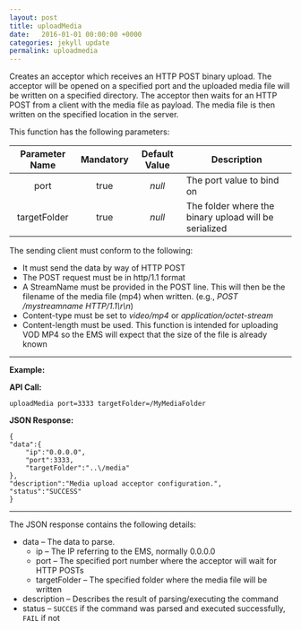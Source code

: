 ```yaml
---
layout: post
title: uploadMedia
date:   2016-01-01 00:00:00 +0000
categories: jekyll update
permalink: uploadmedia
---
```


Creates an acceptor which receives an HTTP POST binary upload. The acceptor will be opened on a specified port and the uploaded media file will be written on a specified directory. The acceptor then waits for an HTTP POST from a client with the media file as payload. The media file is then written on the specified location in the server.

This function has the following parameters:

| **Parameter Name** | **Mandatory** | **Default Value** | **Description**                          |
| :----------------: | :-----------: | :---------------: | ---------------------------------------- |
|        port        |     true      |      *null*       | The port value to bind on                |
|    targetFolder    |     true      |      *null*       | The folder where the binary upload will be serialized |

The sending client must conform to the following:

- It must send the data by way of HTTP POST
- The POST request must be in http/1.1 format
- A StreamName must be provided in the POST line. This will then be the filename of the media file (mp4) when written. (e.g., *POST /mystreamname HTTP/1.1\\r\\n*)
- Content-type must be set to *video/mp4* or *application/octet-stream*
- Content-length must be used. This function is intended for uploading VOD MP4 so the EMS will expect that the size of the file is already known

------

**Example:**

**API Call:**

``` 
uploadMedia port=3333 targetFolder=/MyMediaFolder
```

**JSON Response:**

``` 
{
"data":{
    "ip":"0.0.0.0",
    "port":3333,
    "targetFolder":"..\/media"
},
"description":"Media upload acceptor configuration.",
"status":"SUCCESS"
}
```

------

The JSON response contains the following details:

- data – The data to parse.
  - ip – The IP referring to the EMS, normally 0.0.0.0
  - port – The specified port number where the acceptor will wait for HTTP POSTs
  - targetFolder – The specified folder where the media file will be written
- description – Describes the result of parsing/executing the command
- status – `SUCCES` if the command was parsed and executed successfully, `FAIL` if not
